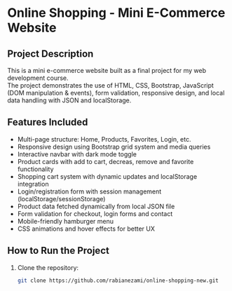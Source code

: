 
# Online Shopping - Mini E-Commerce Website

## Project Description
This is a mini e-commerce website built as a final project for my web development course.  
The project demonstrates the use of HTML, CSS, Bootstrap, JavaScript (DOM manipulation & events), form validation, responsive design, and local data handling with JSON and localStorage.

## Features Included
- Multi-page structure: Home, Products, Favorites, Login, etc.
- Responsive design using Bootstrap grid system and media queries
- Interactive navbar with dark mode toggle
- Product cards with add to cart, decreas, remove and favorite functionality
- Shopping cart system with dynamic updates and localStorage integration
- Login/registration form with session management (localStorage/sessionStorage)
- Product data fetched dynamically from local JSON file
- Form validation for checkout, login forms and contact
- Mobile-friendly hamburger menu
- CSS animations and hover effects for better UX

## How to Run the Project
1. Clone the repository:
   ```bash
   git clone https://github.com/rabianezami/online-shopping-new.git
